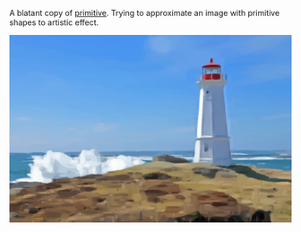 A blatant copy of [primitive](https://github.com/fogleman/primitve).
Trying to approximate an image with primitive shapes to artistic effect.

![example output](examples/out-light.png)
